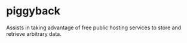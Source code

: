 piggyback
=========

Assists in taking advantage of free public hosting services to store and retrieve arbitrary data.
